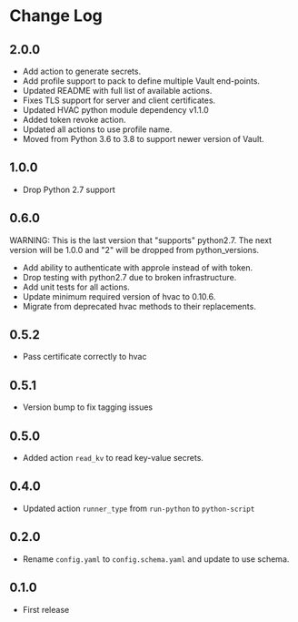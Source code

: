 # Change Log

## 2.0.0

- Add action to generate secrets.
- Add profile support to pack to define multiple Vault end-points.
- Updated README with full list of available actions.
- Fixes TLS support for server and client certificates.
- Updated HVAC python module dependency v1.1.0
- Added token revoke action.
- Updated all actions to use profile name.
- Moved from Python 3.6 to 3.8 to support newer version of Vault.

## 1.0.0

- Drop Python 2.7 support

## 0.6.0

WARNING: This is the last version that "supports" python2.7.
The next version will be 1.0.0 and "2" will be dropped from python_versions.

- Add ability to authenticate with approle instead of with token.
- Drop testing with python2.7 due to broken infrastructure.
- Add unit tests for all actions.
- Update minimum required version of hvac to 0.10.6.
- Migrate from deprecated hvac methods to their replacements.

## 0.5.2

- Pass certificate correctly to hvac

## 0.5.1

- Version bump to fix tagging issues

## 0.5.0

- Added action `read_kv` to read key-value secrets.

## 0.4.0

- Updated action `runner_type` from `run-python` to `python-script`

## 0.2.0

- Rename `config.yaml` to `config.schema.yaml` and update to use schema.

## 0.1.0

- First release 
